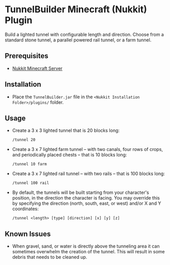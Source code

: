 # TunnelBuilder Minecraft (Nukkit) Plugin

Build a lighted tunnel with configurable length and direction.  Choose from a standard stone tunnel, a parallel powered rail tunnel, or a farm tunnel.

## Prerequisites
- [Nukkit Minecraft Server](https://github.com/PetteriM1/NukkitPetteriM1Edition/releases)

## Installation 
- Place the `TunnelBuilder.jar` file in the `<Nukkit Installation Folder>/plugins/` folder.

## Usage

- Create a 3 x 3 lighted tunnel that is 20 blocks long:

  `/tunnel 20`

- Create a 3 x 7 lighted farm tunnel – with two canals, four rows of crops, and periodically placed chests – that is 10 blocks long:

  `/tunnel 10 farm`

- Create a 3 x 7 lighted rail tunnel – with two rails – that is 100 blocks long:

  `/tunnel 100 rail`

- By default, the tunnels will be built starting from your character's position, in the direction the character is facing.   You may override this by specifying the direction (north, south, east, or west) and/or X and Y coordinates:

  `/tunnel <length> [type] [direction] [x] [y] [z]`

## Known Issues

- When gravel, sand, or water is directly above the tunneling area it can sometimes overwhelm the creation of the tunnel.   This will result in some debris that needs to be cleaned up.  

